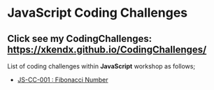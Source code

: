 # JavaScript Coding Challenges

## Click see my CodingChallenges: https://xkendx.github.io/CodingChallenges/

List of coding challenges within <strong>JavaScript</strong> workshop as follows;

- [JS-CC-001 : Fibonacci Number](./JavaScript/js-cc-001/index.html)
